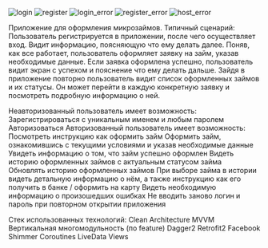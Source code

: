 ![login](https://github.com/user-attachments/assets/2227660a-9a9b-498c-a281-aad01b974650)
![register](https://github.com/user-attachments/assets/fc2cc672-299c-4a7b-b474-76791f4960aa)
![login_error](https://github.com/user-attachments/assets/e1b0227b-0f9e-45f1-9b02-5605229dc2d6)
![register_error](https://github.com/user-attachments/assets/78bcdf30-e656-4565-8471-6cc4cc4b584b)
![host_error](https://github.com/user-attachments/assets/08d36877-4790-48f4-822e-e72af5f366da)


Приложение для оформления микрозаймов.
Типичный сценарий: Пользователь регистрируется в приложении, после чего осуществляет вход. 
Видит информацию, поясняющую что ему делать далее. 
Поняв, как все работает, пользователь оформляет заявку на займ, указав необходимые данные. Если 
заявка оформлена успешно, пользователь видит экран с успехом и пояснение что ему делать дальше.
Зайдя в приложение повторно пользователь видит список оформленных займов и их статусы. Он 
может перейти в каждую конкретную заявку и посмотреть подробную информацию о ней.

Неавторизованный пользователь имеет возможность:
  Зарегистрироваться с уникальным именем и любым паролем
  Авторизоваться
Авторизованный пользователь имеет возможность:
  Посмотреть инструкцию как оформить займ
  Оформить займ, ознакомившись с текущими условиями и указав необходимые данные
  Увидеть информацию о том, что займ успешно оформлен
  Видеть историю оформленных займов с актуальным статусом займа
  Обновлять историю оформленных займов
  При выборе займа в истории видеть детальную информацию о нём, а также инструкцию как его 
    получить в банке / оформить на карту
  Видеть необходимую информацию о произошедших ошибках
  Не вводить заново логин и пароль при повторном открытии приложения

Стек использованных технологий:
  Clean Architecture
  MVVM
  Вертикальная многомодульность (по feature)
  Dagger2
  Retrofit2
  Facebook Shimmer
  Coroutines
  LiveData
  Views
